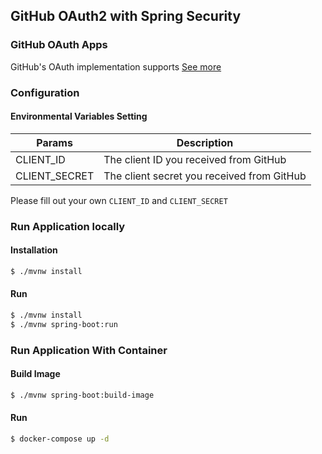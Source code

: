 ## GitHub OAuth2 with Spring Security

### GitHub OAuth Apps
GitHub's OAuth implementation supports 
[See more](https://developer.github.com/apps/building-oauth-apps/authorizing-oauth-apps/)

### Configuration
#### Environmental Variables Setting
| Params  | Description | 
|---|---|
| CLIENT_ID  | The client ID you received from GitHub  |
| CLIENT_SECRET  |  The client secret you received from GitHub | 

Please fill out your own `CLIENT_ID` and `CLIENT_SECRET`

### Run Application locally
#### Installation
```bash
$ ./mvnw install
```

#### Run
```bash
$ ./mvnw install
$ ./mvnw spring-boot:run
```


### Run Application With Container
#### Build Image
```bash
$ ./mvnw spring-boot:build-image 
```

#### Run
```bash
$ docker-compose up -d 
```